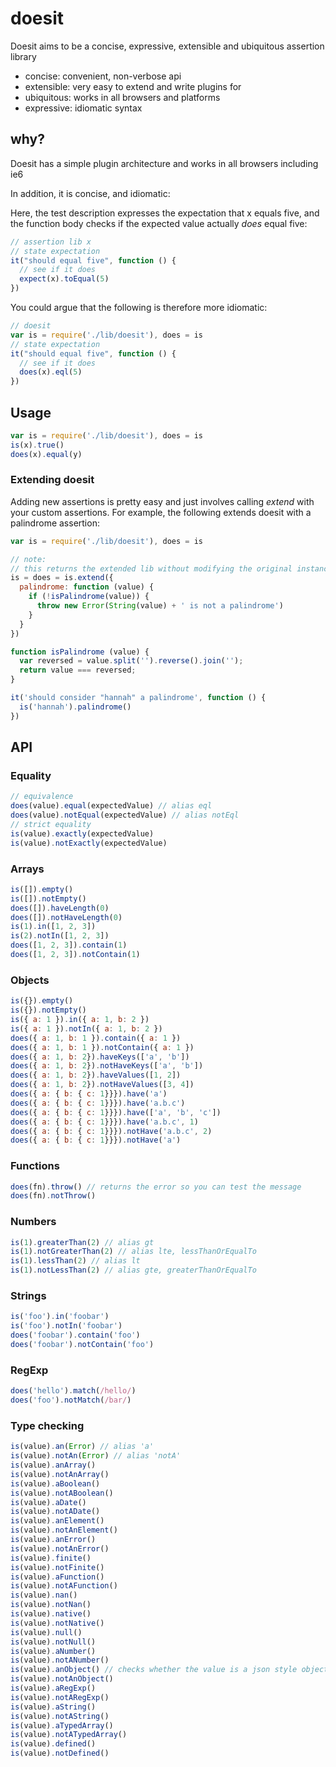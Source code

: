 # doesit

Doesit aims to be a concise, expressive, extensible and ubiquitous assertion library

- concise: convenient, non-verbose api
- extensible: very easy to extend and write plugins for
- ubiquitous: works in all browsers and platforms
- expressive: idiomatic syntax

## why?
Doesit has a simple plugin architecture and works in all browsers including ie6

In addition, it is concise, and idiomatic:

Here, the test description expresses the expectation that x equals five, and the function body checks if the expected value actually *does* equal five:
```javascript
// assertion lib x
// state expectation
it("should equal five", function () {
  // see if it does
  expect(x).toEqual(5)
})
```

You could argue that the following is therefore more idiomatic:
```javascript
// doesit
var is = require('./lib/doesit'), does = is
// state expectation
it("should equal five", function () {
  // see if it does
  does(x).eql(5)
})
```

## Usage
```javascript
var is = require('./lib/doesit'), does = is
is(x).true()
does(x).equal(y)
```

### Extending doesit
Adding new assertions is pretty easy and just involves calling *extend* with your custom assertions. For example, the following extends doesit with a palindrome assertion:

```javascript
var is = require('./lib/doesit'), does = is

// note:
// this returns the extended lib without modifying the original instance
is = does = is.extend({
  palindrome: function (value) {
    if (!isPalindrome(value)) {
      throw new Error(String(value) + ' is not a palindrome')
    }
  }
})

function isPalindrome (value) {
  var reversed = value.split('').reverse().join('');
  return value === reversed;
}

it('should consider "hannah" a palindrome', function () {
  is('hannah').palindrome()
})

```
## API

### Equality
```javascript
// equivalence
does(value).equal(expectedValue) // alias eql
does(value).notEqual(expectedValue) // alias notEql
// strict equality
is(value).exactly(expectedValue)
is(value).notExactly(expectedValue)
```

### Arrays
```javascript
is([]).empty()
is([]).notEmpty()
does([]).haveLength(0)
does([]).notHaveLength(0)
is(1).in([1, 2, 3])
is(2).notIn([1, 2, 3])
does([1, 2, 3]).contain(1)
does([1, 2, 3]).notContain(1)
```

### Objects
```javascript
is({}).empty()
is({}).notEmpty()
is({ a: 1 }).in({ a: 1, b: 2 })
is({ a: 1 }).notIn({ a: 1, b: 2 })
does({ a: 1, b: 1 }).contain({ a: 1 })
does({ a: 1, b: 1 }).notContain({ a: 1 })
does({ a: 1, b: 2}).haveKeys(['a', 'b'])
does({ a: 1, b: 2}).notHaveKeys(['a', 'b'])
does({ a: 1, b: 2}).haveValues([1, 2])
does({ a: 1, b: 2}).notHaveValues([3, 4])
does({ a: { b: { c: 1}}}).have('a')
does({ a: { b: { c: 1}}}).have('a.b.c')
does({ a: { b: { c: 1}}}).have(['a', 'b', 'c'])
does({ a: { b: { c: 1}}}).have('a.b.c', 1)
does({ a: { b: { c: 1}}}).notHave('a.b.c', 2)
does({ a: { b: { c: 1}}}).notHave('a')
```

### Functions
```javascript
does(fn).throw() // returns the error so you can test the message
does(fn).notThrow()
```

### Numbers
```javascript
is(1).greaterThan(2) // alias gt
is(1).notGreaterThan(2) // alias lte, lessThanOrEqualTo
is(1).lessThan(2) // alias lt
is(1).notLessThan(2) // alias gte, greaterThanOrEqualTo
```

### Strings
```javascript
is('foo').in('foobar')
is('foo').notIn('foobar')
does('foobar').contain('foo')
does('foobar').notContain('foo')

```

### RegExp
```javascript
does('hello').match(/hello/)
does('foo').notMatch(/bar/)
```

### Type checking
```javascript
is(value).an(Error) // alias 'a'
is(value).notAn(Error) // alias 'notA'
is(value).anArray()
is(value).notAnArray()
is(value).aBoolean()
is(value).notABoolean()
is(value).aDate()
is(value).notADate()
is(value).anElement()
is(value).notAnElement()
is(value).anError()
is(value).notAnError()
is(value).finite()
is(value).notFinite()
is(value).aFunction()
is(value).notAFunction()
is(value).nan()
is(value).notNan()
is(value).native()
is(value).notNative()
is(value).null()
is(value).notNull()
is(value).aNumber()
is(value).notANumber()
is(value).anObject() // checks whether the value is a json style object
is(value).notAnObject()
is(value).aRegExp()
is(value).notARegExp()
is(value).aString()
is(value).notAString()
is(value).aTypedArray()
is(value).notATypedArray()
is(value).defined()
is(value).notDefined()
```
